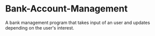 # Bank-Account-Management


A bank management program that takes input of an user and updates depending on the user's interest.
